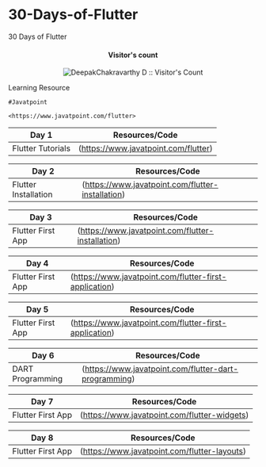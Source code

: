 # 30-Days-of-Flutter
30 Days of Flutter 

<h4 align="center">Visitor's count </h4>

<p align="center"><img src="https://profile-counter.glitch.me/{DeepakChakravarthy}/count.svg" alt="DeepakChakravarthy D :: Visitor's Count" /></p>


Learning Resource
   
    #Javatpoint

    <https://www.javatpoint.com/flutter>



**Day 1** | Resources/Code
------- | -------
 | Flutter Tutorials|(https://www.javatpoint.com/flutter)

**Day 2** | Resources/Code
------- | -------
 | Flutter Installation |(https://www.javatpoint.com/flutter-installation)

**Day 3** | Resources/Code
------- | -------
 | Flutter First App |(https://www.javatpoint.com/flutter-installation)
 
**Day 4** | Resources/Code
------- | -------
 | Flutter First App |(https://www.javatpoint.com/flutter-first-application)
 
**Day 5** | Resources/Code
------- | -------
 | Flutter First App |(https://www.javatpoint.com/flutter-first-application)
 
 
**Day 6** | Resources/Code
------- | -------
 | DART Programming |(https://www.javatpoint.com/flutter-dart-programming)

 
**Day 7** | Resources/Code
------- | -------
 | Flutter First App |(https://www.javatpoint.com/flutter-widgets)
 
 
**Day 8** | Resources/Code
------- | -------
 | Flutter First App |(https://www.javatpoint.com/flutter-layouts)
 

 
 
